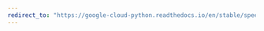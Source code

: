 ```yaml
---
redirect_to: "https://google-cloud-python.readthedocs.io/en/stable/speech/gapic/v1p1beta1/api.html"
---
```

